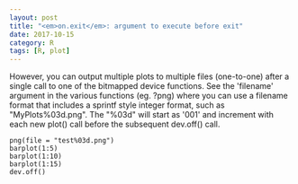 ```yaml
---
layout: post
title: "<em>on.exit</em>: argument to execute before exit"
date: 2017-10-15
category: R
tags: [R, plot]
---
```


However, you can output multiple plots to multiple files (one-to-one) after a single call to one of the bitmapped device functions. 
See the 'filename' argument in the various functions (eg. ?png) where you can use a filename format that includes a sprintf style 
integer format, such as "MyPlots%03d.png". The "%03d" will start as '001' and increment with each new plot() call before the 
subsequent dev.off() call.

```
png(file = "test%03d.png")
barplot(1:5)
barplot(1:10)
barplot(1:15)
dev.off()
```


